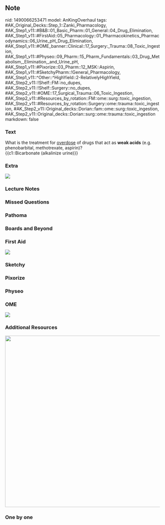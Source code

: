 ## Note
nid: 1490066253471
model: AnKingOverhaul
tags: #AK_Original_Decks::Step_1::Zanki_Pharmacology, #AK_Step1_v11::#B&B::01_Basic_Pharm::01_General::04_Drug_Elimination, #AK_Step1_v11::#FirstAid::05_Pharmacology::01_Pharmacokinetics_Pharmacodynamics::06_Urine_pH_Drug_Elimination, #AK_Step1_v11::#OME_banner::Clinical::17_Surgery:_Trauma::08_Toxic_Ingestion, #AK_Step1_v11::#Physeo::09_Pharm::15_Pharm_Fundamentals::03_Drug_Metabolism,_Elimination,_and_Urine_pH, #AK_Step1_v11::#Pixorize::03_Pharm::12_MSK::Aspirin, #AK_Step1_v11::#SketchyPharm::!General_Pharmacology, #AK_Step1_v11::^Other::^HighYield::2-RelativelyHighYield, #AK_Step2_v11::!Shelf::FM::no_dupes, #AK_Step2_v11::!Shelf::Surgery::no_dupes, #AK_Step2_v11::#OME::17_Surgical_Trauma::06_Toxic_Ingestion, #AK_Step2_v11::#Resources_by_rotation::FM::ome::surg::toxic_ingestion, #AK_Step2_v11::#Resources_by_rotation::Surgery::ome::trauma::toxic_ingestion, #AK_Step2_v11::Original_decks::Dorian::fam::ome::surg::toxic_ingestion, #AK_Step2_v11::Original_decks::Dorian::surg::ome::trauma::toxic_ingestion
markdown: false

### Text
<div>
  What is the treatment for <u>overdose</u> of drugs that act as
  <b>weak acids</b> (e.g. phenobarbital, methotrexate, aspirin)?
</div>
<div>
  {{c1::Bicarbonate (alkalinize urine)}}
</div>

### Extra
<img src="paste-381401685819459.jpg">

### Lecture Notes


### Missed Questions


### Pathoma


### Boards and Beyond


### First Aid
<img src="tmpLCPJSb.png">

### Sketchy


### Pixorize


### Physeo


### OME
<div class="ome-widget">
  <a href=
  "https://onlinemeded.org/spa/surgery-trauma/toxic-ingestion/acquire?ref=anki">
  <img src="_OME_AnkiFlashcards_Lesson_3.png"></a>
</div>

### Additional Resources
<img src="paste-564453191974913.jpg" class="resizer" style=
"width: 558px;">

### One by one

